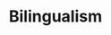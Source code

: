 ---
title: Bilingualism
longTitle: 'Bilingualism'
tags:
- gccommon
relatedTerm:
- "[[Languages Bilingual services Second languages Ling]]"
---